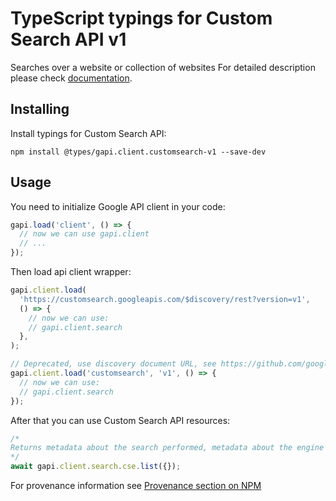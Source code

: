 # TypeScript typings for Custom Search API v1

Searches over a website or collection of websites
For detailed description please check [documentation](https://developers.google.com/custom-search/v1/introduction).

## Installing

Install typings for Custom Search API:

```
npm install @types/gapi.client.customsearch-v1 --save-dev
```

## Usage

You need to initialize Google API client in your code:

```typescript
gapi.load('client', () => {
  // now we can use gapi.client
  // ...
});
```

Then load api client wrapper:

```typescript
gapi.client.load(
  'https://customsearch.googleapis.com/$discovery/rest?version=v1',
  () => {
    // now we can use:
    // gapi.client.search
  },
);
```

```typescript
// Deprecated, use discovery document URL, see https://github.com/google/google-api-javascript-client/blob/master/docs/reference.md#----gapiclientloadname----version----callback--
gapi.client.load('customsearch', 'v1', () => {
  // now we can use:
  // gapi.client.search
});
```

After that you can use Custom Search API resources: <!-- TODO: make this work for multiple namespaces -->

```typescript
/*
Returns metadata about the search performed, metadata about the engine used for the search, and the search results.
*/
await gapi.client.search.cse.list({});
```

For provenance information see [Provenance section on NPM](https://www.npmjs.com/package/@maxim_mazurok/gapi.client.customsearch-v1#Provenance:~:text=none-,Provenance,-Built%20and%20signed)
